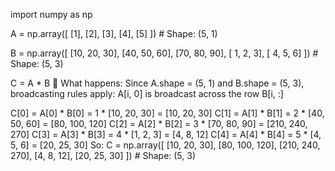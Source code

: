 import numpy as np

A = np.array([
    [1],
    [2],
    [3],
    [4],
    [5]
])  # Shape: (5, 1)

B = np.array([
    [10, 20, 30],
    [40, 50, 60],
    [70, 80, 90],
    [ 1,  2,  3],
    [ 4,  5,  6]
])  # Shape: (5, 3)

C = A * B
🧠 What happens:
Since A.shape = (5, 1) and B.shape = (5, 3), broadcasting rules apply:
A[i, 0] is broadcast across the row B[i, :]

C[0] = A[0] * B[0] = 1 * [10, 20, 30] = [10, 20, 30]
C[1] = A[1] * B[1] = 2 * [40, 50, 60] = [80, 100, 120]
C[2] = A[2] * B[2] = 3 * [70, 80, 90] = [210, 240, 270]
C[3] = A[3] * B[3] = 4 * [1, 2, 3]     = [4, 8, 12]
C[4] = A[4] * B[4] = 5 * [4, 5, 6]     = [20, 25, 30]
So:
C = np.array([
    [10, 20, 30],
    [80, 100, 120],
    [210, 240, 270],
    [4, 8, 12],
    [20, 25, 30]
])  # Shape: (5, 3)